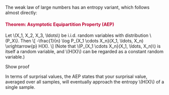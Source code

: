 <p>The weak law of large numbers has an entropy variant, which follows almost directly:</p>
<div class="content-box pad-box-mini border border-trbl border-round">
<h4 style="color: #bc0031;"><strong>Theorem: Asymptotic Equipartition Property (AEP)</strong></h4>
Let \(X_1, X_2, X_3, \ldots\) be i.i.d. random variables with distribution \(P_X\). Then \[ -\frac{1}{n} \log P_{X_1 \cdots X_n}(X_1, \ldots, X_n) \xrightarrow{p} H(X). \] (Note that \(P_{X_1 \cdots X_n}(X_1, \ldots, X_n)\) is itself a random variable, and \(H(X)\) can be regarded as a constant random variable.)
<p><span class="element_toggler" role="button" aria-controls="group1" aria-label="Toggler" aria-expanded="false"><span class="Button">Show proof</span></span></p>
<div id="group1" style="display: none;">
<div class="content-box">Since the variables \(X_i\) are independent, so are the random variables \(\log P_X(X_i)\). Then \begin{align} -\frac{1}{n} \log P_{X_1\cdots X_n}(X_1, \ldots, X_n) &amp;= -\frac{1}{n} \sum_{i=1}^n \log P_X(X_i)\\ &amp;\xrightarrow{p} - \mathbb{E}[\log P_X(X_i)] = H(X) \end{align} by the weak law of large numbers.</div>
</div>
</div>
<p>In terms of surprisal values, the AEP states that your surprisal value, averaged over all samples, will eventually approach the entropy \(H(X)\) of a single sample.</p>